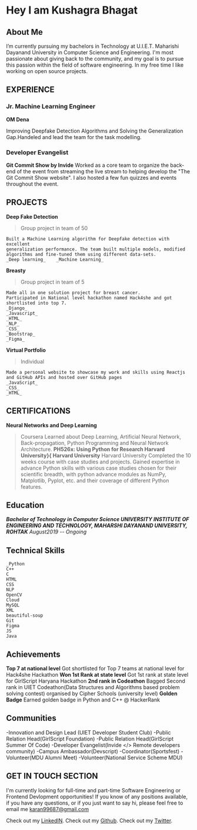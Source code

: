 # Hey I am Kushagra Bhagat

## About Me
I’m currently pursuing my bachelors in Technology at U.I.E.T. Maharishi Dayanand University in Computer Science and Engineering.
I'm most passionate about giving back to the community, and my goal is to pursue this passion within the field of software engineering.
In my free time I like working on open source projects.


## EXPERIENCE
### Jr. Machine Learning Engineer 
**OM Dena**

Improving Deepfake Detection Algorithms and Solving the Generalization Gap.Handeled and lead the team for the task modelling.

### Developer Evangelist
**Git Commit Show by Invide**
Worked as a core team to organize the back-end of the event from streaming the live stream to helping develop the "The Git Commit Show website".
I also hosted a few fun quizzes and events throughout the event.
## PROJECTS
**Deep Fake Detection** 
>Group project in team of 50

```
Built a Machine Learning algorithm for Deepfake detection with excellent
generalization performance. The team built multiple models, modified
algorithms and fine-tuned them using different data-sets.
_Deep learning_    _Machine Learning_

``` 


**Breasty** 
>Group project in team of 5

```
Made all in one solution project for breast cancer.
Participated in National level hackathon named Hack4she and got shortlisted into top 7.
_Django_
_Javascript_
_HTML_
_NLP_
_CSS_
_Bootstrap_
_Figma_
```
**Virtual Portfolio**
>Individual
```
Made a personal website to showcase my work and skills using Reactjs and GitHub APIs and hosted over GitHub pages
_JavaScript_
_CSS_
_HTML_
```

## CERTIFICATIONS
**Neural Networks and Deep Learning**
>Coursera
Learned about Deep Learning, Artificial Neural Network, Back-propagation, Python Programming and Neural Network Architecture.
**PH526x: Using Python for Research  Harvard University}{ Harvard University**
> Harvard University
Completed the 10 weeks course with case studies and projects. Gained expertise in advance Python skills with various case studies chosen for their scientific breadth, with python advance modules as NumPy, Matplotlib, Pyplot, etc. and their coverage of different Python features.
## Education
***Bachelor of Technology in Computer Science
UNIVERSITY INSTITUTE OF ENGINEERING AND TECHNOLOGY, MAHARSHI DAYANAND UNIVERSITY, ROHTAK***
_August2019 -- Ongoing_
## Technical Skills
```
_Python
C++
C
HTML
CSS
NLP
OpenCV
Cloud
MySQL
XML
beautiful-soup
Git
Figma
JS
Java
```
## Achievements
**Top 7 at national level**
Got shortlisted for Top 7 teams at national level for Hack4she Hackathon
**Won 1st Rank at state level**
Got 1st rank at state level for GirlScript Haryana Hackathon
**2nd rank  in Codeathon**
Bagged Second rank in UIET Codeathon(Data Structures and Algorithms based problem solving contest) organised by Cipher Schools  (university level)
**Golden Badge**
Earned golden badge in Python and C++ @ HackerRank
## Communities
-Innovation and Design Lead (UIET Developer Student Club)
-Public Relation Head(GirlScript Foundation)
-Public Relation Head(GirlScript Summer Of Code)
-Developer Evangelist(Invide </> Remote developers community)
-Campus Ambassador(Devscript)
-Coordinator(Sportsfest)
-Volunteer(MDU Alumni Meet)
-Volunteer(National Service Scheme MDU)
## GET IN TOUCH SECTION
I'm currently looking for full-time and part-time Software Engineering or Frontend Devlopment opportunities! If you know of any positions available, if you have any questions, or if you just want to say hi, please feel free to email me [karan99687@gmail.com](karan99687@gmail.com)






Check out my [LinkedIN](https://www.linkedin.com/in/kushagrabhagat/).
Check out my [Github](https://github.com/kushagrabhagat).
Check out my [Twitter](https://www.twitter.com/kushagrabhagat/).


